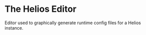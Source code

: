 # The Helios Editor
Editor used to graphically generate runtime config files for a Helios instance.
